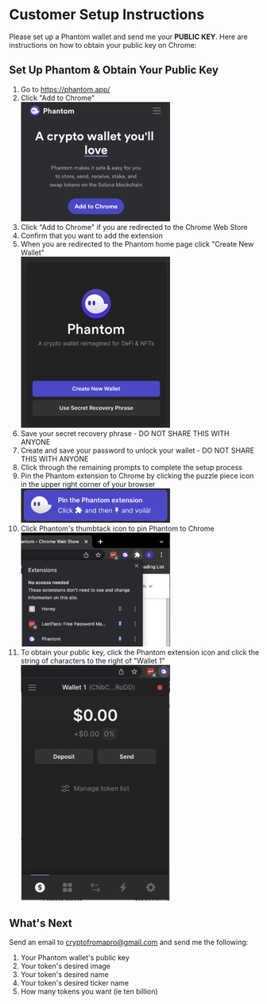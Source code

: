 # Customer Setup Instructions
Please set up a Phantom wallet and send me your **PUBLIC KEY**. Here are instructions on how to obtain your public key on Chrome:

## Set Up Phantom & Obtain Your Public Key
1. Go to https://phantom.app/
1. Click "Add to Chrome" <br><img src="1.png" width=300/>
1. Click "Add to Chrome" if you are redirected to the Chrome Web Store
1. Confirm that you want to add the extension
1. When you are redirected to the Phantom home page click "Create New Wallet" <br><img src="2.png" width=300/>
1. Save your secret recovery phrase - DO NOT SHARE THIS WITH ANYONE
1. Create and save your password to unlock your wallet - DO NOT SHARE THIS WITH ANYONE
1. Click through the remaining prompts to complete the setup process
1. Pin the Phantom extension to Chrome by clicking the puzzle piece icon in the upper right corner of your browser <br><img src="3.png" width=300/>  
1. Click Phantom's thumbtack icon to pin Phantom to Chrome <br><img src="4.png" width=300/>
1. To obtain your public key, click the Phantom extension icon and click the string of characters to the right of "Wallet 1" <br><img src="5.png" width=300/>

## What's Next
Send an email to cryptofromapro@gmail.com and send me the following:
1. Your Phantom wallet's public key
1. Your token's desired image
1. Your token's desired name
1. Your token's desired ticker name
1. How many tokens you want (ie ten billion)
